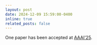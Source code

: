 ```yaml
---
layout: post
date: 2024-12-09 15:59:00-0400
inline: true
related_posts: false
---
```


One paper has been accepted at [AAAI'25](https://aaai.org/aaai-conference/). 
